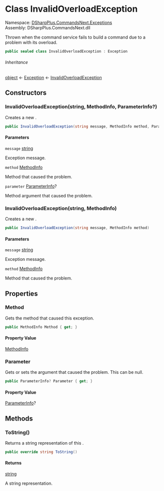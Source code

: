 # Class InvalidOverloadException

Namespace: [DSharpPlus.CommandsNext.Exceptions](DSharpPlus.CommandsNext.Exceptions.md)  
Assembly: DSharpPlus.CommandsNext.dll

Thrown when the command service fails to build a command due to a problem with its overload.

```csharp
public sealed class InvalidOverloadException : Exception
```

###### Inheritance

[object](https://learn.microsoft.com/dotnet/api/system.object) ← 
[Exception](https://learn.microsoft.com/dotnet/api/system.exception) ← 
[InvalidOverloadException](DSharpPlus.CommandsNext.Exceptions.InvalidOverloadException.md)

## Constructors

### <a id="DSharpPlus_CommandsNext_Exceptions_InvalidOverloadException__ctor_System_String_System_Reflection_MethodInfo_System_Reflection_ParameterInfo_"></a>InvalidOverloadException\(string, MethodInfo, ParameterInfo?\)

Creates a new <xref href="DSharpPlus.CommandsNext.Exceptions.InvalidOverloadException" data-throw-if-not-resolved="false"></xref>.

```csharp
public InvalidOverloadException(string message, MethodInfo method, ParameterInfo? parameter)
```

#### Parameters

`message` [string](https://learn.microsoft.com/dotnet/api/system.string)

Exception message.

`method` [MethodInfo](https://learn.microsoft.com/dotnet/api/system.reflection.methodinfo)

Method that caused the problem.

`parameter` [ParameterInfo](https://learn.microsoft.com/dotnet/api/system.reflection.parameterinfo)?

Method argument that caused the problem.

### <a id="DSharpPlus_CommandsNext_Exceptions_InvalidOverloadException__ctor_System_String_System_Reflection_MethodInfo_"></a>InvalidOverloadException\(string, MethodInfo\)

Creates a new <xref href="DSharpPlus.CommandsNext.Exceptions.InvalidOverloadException" data-throw-if-not-resolved="false"></xref>.

```csharp
public InvalidOverloadException(string message, MethodInfo method)
```

#### Parameters

`message` [string](https://learn.microsoft.com/dotnet/api/system.string)

Exception message.

`method` [MethodInfo](https://learn.microsoft.com/dotnet/api/system.reflection.methodinfo)

Method that caused the problem.

## Properties

### <a id="DSharpPlus_CommandsNext_Exceptions_InvalidOverloadException_Method"></a>Method

Gets the method that caused this exception.

```csharp
public MethodInfo Method { get; }
```

#### Property Value

[MethodInfo](https://learn.microsoft.com/dotnet/api/system.reflection.methodinfo)

### <a id="DSharpPlus_CommandsNext_Exceptions_InvalidOverloadException_Parameter"></a>Parameter

Gets or sets the argument that caused the problem. This can be null.

```csharp
public ParameterInfo? Parameter { get; }
```

#### Property Value

[ParameterInfo](https://learn.microsoft.com/dotnet/api/system.reflection.parameterinfo)?

## Methods

### <a id="DSharpPlus_CommandsNext_Exceptions_InvalidOverloadException_ToString"></a>ToString\(\)

Returns a string representation of this <xref href="DSharpPlus.CommandsNext.Exceptions.InvalidOverloadException" data-throw-if-not-resolved="false"></xref>.

```csharp
public override string ToString()
```

#### Returns

[string](https://learn.microsoft.com/dotnet/api/system.string)

A string representation.

